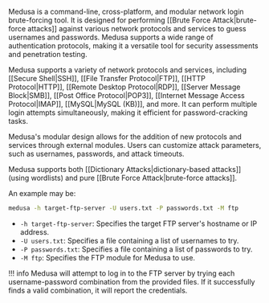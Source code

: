 Medusa is a command-line, cross-platform, and modular network login brute-forcing tool. It is designed for performing [[Brute Force Attack|brute-force attacks]] against various network protocols and services to guess usernames and passwords. Medusa supports a wide range of authentication protocols, making it a versatile tool for security assessments and penetration testing.

Medusa supports a variety of network protocols and services, including [[Secure Shell|SSH]], [[File Transfer Protocol|FTP]], [[HTTP Protocol|HTTP]], [[Remote Desktop Protocol|RDP]], [[Server Message Block|SMB]], [[Post Office Protocol|POP3]], [[Internet Message Access Protocol|IMAP]], [[MySQL|MySQL (KB)]], and more. It can perform multiple login attempts simultaneously, making it efficient for password-cracking tasks.

Medusa's modular design allows for the addition of new protocols and services through external modules. Users can customize attack parameters, such as usernames, passwords, and attack timeouts.

Medusa supports both [[Dictionary Attacks|dictionary-based attacks]] (using wordlists) and pure [[Brute Force Attack|brute-force attacks]].

An example may be:

```bash
medusa -h target-ftp-server -U users.txt -P passwords.txt -M ftp
```

- `-h target-ftp-server`: Specifies the target FTP server's hostname or IP address.
- `-U users.txt`: Specifies a file containing a list of usernames to try.
- `-P passwords.txt`: Specifies a file containing a list of passwords to try.
- `-M ftp`: Specifies the FTP module for Medusa to use.

!!! info
    Medusa will attempt to log in to the FTP server by trying each username-password combination from the provided files. If it successfully finds a valid combination, it will report the credentials.

